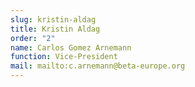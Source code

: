 ```yaml
---
slug: kristin-aldag
title: Kristin Aldag
order: "2"
name: Carlos Gomez Arnemann
function: Vice-President
mail: mailto:c.arnemann@beta-europe.org
---
```

